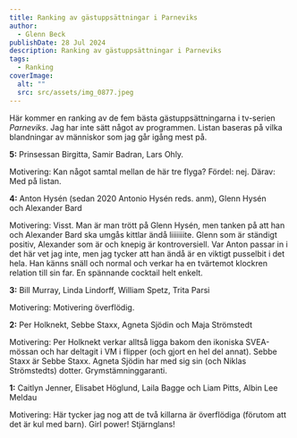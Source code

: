 ```yaml
---
title: Ranking av gästuppsättningar i Parneviks
author:
  - Glenn Beck
publishDate: 28 Jul 2024
description: Ranking av gästuppsättningar i Parneviks
tags:
  - Ranking
coverImage:
  alt: ""
  src: src/assets/img_0877.jpeg
---
```

Här kommer en ranking av de fem bästa gästuppsättningarna i tv-serien *Parneviks*. Jag har inte sätt något av programmen. Listan baseras på vilka blandningar av människor som jag går igång mest på.

**5:** Prinsessan Birgitta, Samir Badran, Lars Ohly.

Motivering: Kan något samtal mellan de här tre flyga? Fördel: nej. Därav: Med på listan.

**4:** Anton Hysén (sedan 2020 Antonio Hysén reds. anm), Glenn Hysén och Alexander Bard

Motivering: Visst. Man är man trött på Glenn Hysén, men tanken på att han och Alexander Bard ska umgås kittlar ändå liiiiiiite. Glenn som är ständigt positiv, Alexander som är och knepig är kontroversiell. Var Anton passar in i det här vet jag inte, men jag tycker att han ändå är en viktigt pusselbit i det hela. Han känns snäll och normal och verkar ha en tvärtemot klockren relation till sin far. En spännande cocktail helt enkelt.

**3:** Bill Murray, Linda Lindorff, William Spetz, Trita Parsi

Motivering: Motivering överflödig.

**2:** Per Holknekt, Sebbe Staxx, Agneta Sjödin och Maja Strömstedt

Motivering: Per Holknekt verkar alltså ligga bakom den ikoniska SVEA-mössan och har deltagit i VM i flipper (och gjort en hel del annat). Sebbe Staxx är Sebbe Staxx. Agneta Sjödin har med sig sin (och Niklas Strömstedts) dotter. Grymstämninggaranti.

**1:** Caitlyn Jenner, Elisabet Höglund, Laila Bagge och Liam Pitts, Albin Lee Meldau

Motivering: Här tycker jag nog att de två killarna är överflödiga (förutom att det är kul med barn). Girl power! Stjärnglans!
